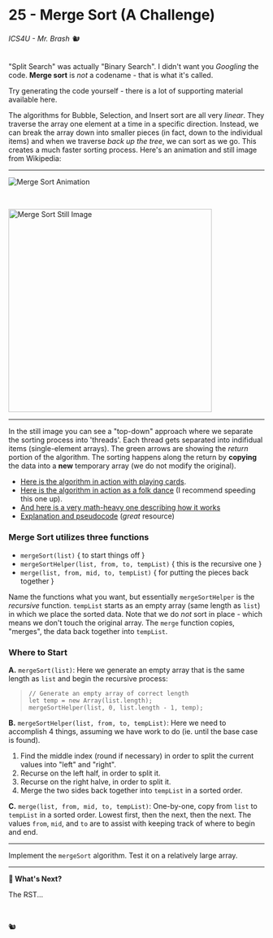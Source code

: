 # 25 - Merge Sort (A Challenge)

###### ICS4U - Mr. Brash 🐿️

"Split Search" was actually "Binary Search". I didn't want you _Googling_ the code. **Merge sort** is _not_ a codename - that is what it's called.

Try generating the code yourself - there is a lot of supporting material available here.

The algorithms for Bubble, Selection, and Insert sort are all very _linear_. They traverse the array one element at a time in a specific direction. Instead, we can break the array down into smaller pieces (in fact, down to the individual items) and when we traverse _back up the tree_, we can sort as we go. This creates a much faster sorting process. Here's an animation and still image from Wikipedia:

---

<img alt="Merge Sort Animation" src="https://upload.wikimedia.org/wikipedia/commons/c/cc/Merge-sort-example-300px.gif" style="vertical-align: top;">  

&nbsp;

<img alt="Merge Sort Still Image" src="https://upload.wikimedia.org/wikipedia/commons/thumb/e/e6/Merge_sort_algorithm_diagram.svg/1200px-Merge_sort_algorithm_diagram.svg.png" width="400px">

---

In the still image you can see a "top-down" approach where we separate the sorting process into 'threads'. Each thread gets separated into indifidual items (single-element arrays). The green arrows are showing the _return_ portion of the algorithm. The sorting happens along the return by **copying** the data into a **new** temporary array (we do not modify the original).

- [Here is the algorithm in action with playing cards](https://youtu.be/AMJjtTo1LLE).
- [Here is the algorithm in action as a folk dance](https://youtu.be/XaqR3G_NVoo) (I recommend speeding this one up).
- [And here is a very math-heavy one describing how it works](https://youtu.be/kgBjXUE_Nwc?t=182)
- [Explanation and pseudocode](https://www.youtube.com/watch?v=4VqmGXwpLqc) (_great_ resource)

### Merge Sort utilizes three functions

- `mergeSort(list)` { to start things off }
- `mergeSortHelper(list, from, to, tempList)` { this is the recursive one }
- `merge(list, from, mid, to, tempList)` { for putting the pieces back together }

Name the functions what you want, but essentially `mergeSortHelper` is the _recursive_ function. `tempList` starts as an empty array (same length as `list`) in which we place the sorted data. Note that we do _not_ sort in place - which means we don't touch the original array. The `merge` function copies, "merges", the data back together into `tempList`.

### Where to Start

**A.** `mergeSort(list)`:  Here we generate an empty array that is the same length as `list` and begin the recursive process:
>
>```JS
>// Generate an empty array of correct length
>let temp = new Array(list.length);
>mergeSortHelper(list, 0, list.length - 1, temp);
>```

**B.** `mergeSortHelper(list, from, to, tempList)`: Here we need to accomplish 4 things, assuming we have work to do (ie. until the base case is found).

1. Find the middle index (round if necessary) in order to split the current values into "left" and "right".
2. Recurse on the left half, in order to split it.
3. Recurse on the right halve, in order to split it.
4. Merge the two sides back together into `tempList` in a sorted order.

**C.** `merge(list, from, mid, to, tempList)`: One-by-one, copy from `list` to `tempList` in a sorted order. Lowest first, then the next, then the next. The values `from`, `mid`, and `to` are to assist with keeping track of where to begin and end.

---

Implement the `mergeSort` algorithm. Test it on a relatively large array.

---

**🤔 What's Next?**

The RST...

<br>

🐿️
